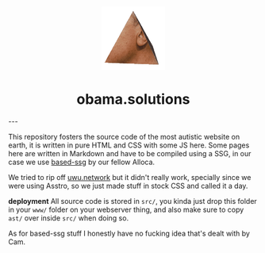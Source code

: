 <div align="center">
	<img src="ast/obamaReadme.gif" alt="Look at this handsome man, how he spins after being painfully tortured and turned into a prism! (also fuck you, let me load a 3mb gif of Hi-Res Obama Prism spinning)">
	<h1 >obama.solutions</h1>
</div>
---

This repository fosters the source code of the most autistic website on earth, it is written in pure HTML and CSS with some JS here. Some pages here are written in Markdown and have to be compiled using a SSG, in our case we use [based-ssg](https://github.com/alloca123/based-ssg) by our fellow Alloca.

We tried to rip off [uwu.network](https://uwu.network) but it didn't really work, specially since we were using Asstro, so we just made stuff in stock CSS and called it a day.

**deployment**
All source code is stored in `src/`, you kinda just drop this folder in your `www/` folder on your webserver thing, and also make sure to copy `ast/` over inside `src/` when doing so.

As for based-ssg stuff I honestly have no fucking idea that's dealt with by Cam.
